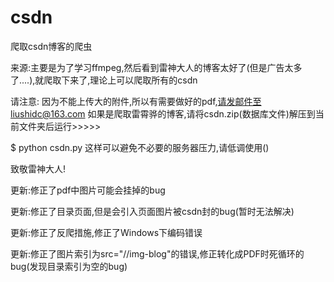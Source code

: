 # csdn
爬取csdn博客的爬虫


来源:主要是为了学习ffmpeg,然后看到雷神大人的博客太好了(但是广告太多了....),就爬取下来了,理论上可以爬取所有的csdn

请注意:
因为不能上传大的附件,所以有需要做好的pdf,请发邮件至liushidc@163.com
如果是爬取雷霄骅的博客,请将csdn.zip(数据库文件)解压到当前文件夹后运行>>>>>

$ python csdn.py
这样可以避免不必要的服务器压力,请低调使用()

致敬雷神大人!


更新:修正了pdf中图片可能会挂掉的bug

更新:修正了目录页面,但是会引入页面图片被csdn封的bug(暂时无法解决)

更新:修正了反爬措施,修正了Windows下编码错误

更新:修正了图片索引为src="//img-blog"的错误,修正转化成PDF时死循环的bug(发现目录索引为空的bug)
